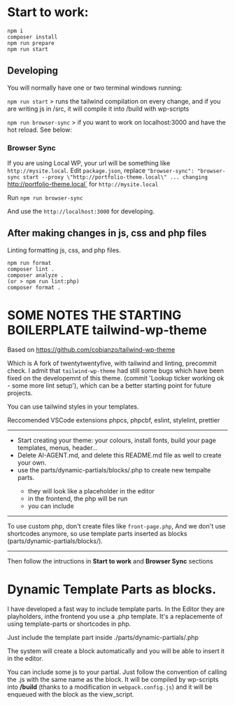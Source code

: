 # Start to work:

```
npm i
composer install
npm run prepare
npm run start
```

## Developing

You will normally have one or two terminal windows running:

`npm run start` > runs the tailwind compilation on every change, and if you are writing js in /src, it will compile it into /build with wp-scripts

`npm run browser-sync` > if you want to work on localhost:3000 and have the hot reload. See below:

### Browser Sync

If you are using Local WP, your url will be something like
`http://mysite.local`.
Edit `package.json`,
replace `"browser-sync": "browser-sync start --proxy \"http://portfolio-theme.local\" ...
changing `http://portfolio-theme.local` for `http://mysite.local`

Run
`npm run browser-sync`

And use the `http://localhost:3000` for developing.

## After making changes in js, css and php files

Linting formatting js, css, and php files.

```
npm run format
composer lint .
composer analyze .
(or > npm run lint:php)
composer format .
```

# SOME NOTES THE STARTING BOILERPLATE tailwind-wp-theme

Based on
https://github.com/cobianzo/tailwind-wp-theme

Which is A fork of twentytwentyfive, with tailwind and linting, precommit check.
I admit that `tailwind-wp-theme` had still some bugs which have been fixed on the developemnt of this theme. (commit 'Lookup ticker working ok - some more lint setup'), which can be a better starting point
for future projects.

You can use tailwind styles in your templates.

Reccomended VSCode extensions
phpcs, phpcbf, eslint, stylelint, prettier

---

- Start creating your theme: your colours, install fonts, build your page templates, menus, header...
- Delete AI-AGENT.md, and delete this README.md file as well to create your own.
- use the parts/dynamic-partials/blocks/<your-template-part>.php to create new tempalte parts.
	- they will look like a placeholder in the editor
	- in the frontend, the php will be run
	- you can include

---

To use custom php, don't create files like `front-page.php`,
And we don't use shortcodes anymore, so use template parts inserted as blocks (parts/dynamic-partials/blocks/).

---

Then follow the intructions in **Start to work** and **Browser Sync** sections


# Dynamic Template Parts as blocks.

I have developed a fast way to include template parts. In the Editor they are playholders, inthe frontend you use a .php template. It's a replacemente of using template-parts or shortcodes in php.

Just include the template part inside ./parts/dynamic-partials/<your-partial>.php

The system will create a block automatically and you will be able to insert it in the editor.

You can include some js to your partial. Just follow the convention of calling the .js with the same name
as the block. It will be compiled by wp-scripts into **/build** (thanks to a modification in `webpack.config.js`)
and it will be enqueued with the block as the view_script.
